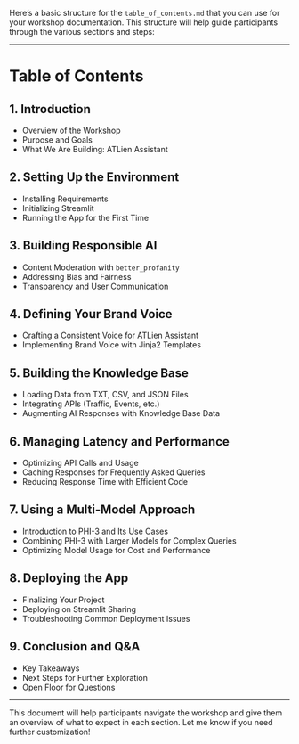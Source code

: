 Here’s a basic structure for the `table_of_contents.md` that you can use for your workshop documentation. This structure will help guide participants through the various sections and steps:

---

# Table of Contents

## 1. Introduction
   - Overview of the Workshop
   - Purpose and Goals
   - What We Are Building: ATLien Assistant

## 2. Setting Up the Environment
   - Installing Requirements
   - Initializing Streamlit
   - Running the App for the First Time

## 3. Building Responsible AI
   - Content Moderation with `better_profanity`
   - Addressing Bias and Fairness
   - Transparency and User Communication

## 4. Defining Your Brand Voice
   - Crafting a Consistent Voice for ATLien Assistant
   - Implementing Brand Voice with Jinja2 Templates

## 5. Building the Knowledge Base
   - Loading Data from TXT, CSV, and JSON Files
   - Integrating APIs (Traffic, Events, etc.)
   - Augmenting AI Responses with Knowledge Base Data

## 6. Managing Latency and Performance
   - Optimizing API Calls and Usage
   - Caching Responses for Frequently Asked Queries
   - Reducing Response Time with Efficient Code

## 7. Using a Multi-Model Approach
   - Introduction to PHI-3 and Its Use Cases
   - Combining PHI-3 with Larger Models for Complex Queries
   - Optimizing Model Usage for Cost and Performance

## 8. Deploying the App
   - Finalizing Your Project
   - Deploying on Streamlit Sharing
   - Troubleshooting Common Deployment Issues

## 9. Conclusion and Q&A
   - Key Takeaways
   - Next Steps for Further Exploration
   - Open Floor for Questions

---

This document will help participants navigate the workshop and give them an overview of what to expect in each section. Let me know if you need further customization!